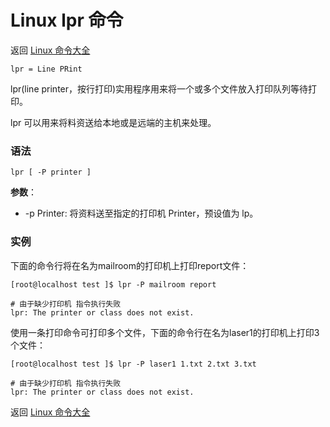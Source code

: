 # Linux lpr 命令

返回 [Linux 命令大全](https://ahuang007.github.com/Linux-Command)

`lpr = Line PRint` 

lpr(line printer，按行打印)实用程序用来将一个或多个文件放入打印队列等待打印。

lpr 可以用来将料资送给本地或是远端的主机来处理。

### 语法

```
lpr [ -P printer ]
```

**参数**：

- -p Printer: 将资料送至指定的打印机 Printer，预设值为 lp。

### 实例

下面的命令行将在名为mailroom的打印机上打印report文件：

```
[root@localhost test ]$ lpr -P mailroom report 

# 由于缺少打印机 指令执行失败
lpr: The printer or class does not exist.
```

使用一条打印命令可打印多个文件，下面的命令行在名为laser1的打印机上打印3个文件：

```
[root@localhost test ]$ lpr -P laser1 1.txt 2.txt 3.txt 

# 由于缺少打印机 指令执行失败
lpr: The printer or class does not exist.
```

返回 [Linux 命令大全](https://ahuang007.github.com/Linux-Command)